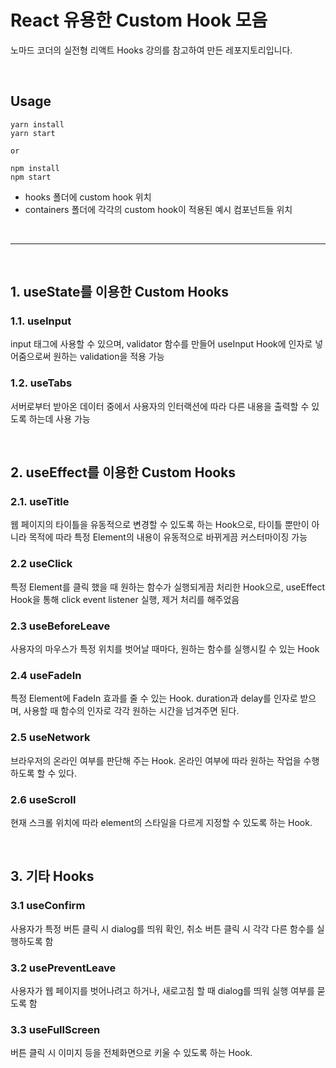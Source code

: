 # React 유용한 Custom Hook 모음

노마드 코더의 실전형 리액트 Hooks 강의를 참고하여 만든 레포지토리입니다.

<br>

## Usage

```
yarn install
yarn start

or

npm install
npm start
```

- hooks 폴더에 custom hook 위치 <br>
- containers 폴더에 각각의 custom hook이 적용된 예시 컴포넌트들 위치

<br>

---

<br>

## 1. useState를 이용한 Custom Hooks

### 1.1. useInput

input 태그에 사용할 수 있으며, validator 함수를 만들어 useInput Hook에 인자로 넣어줌으로써 원하는 validation을 적용 가능

### 1.2. useTabs

서버로부터 받아온 데이터 중에서 사용자의 인터랙션에 따라 다른 내용을 출력할 수 있도록 하는데 사용 가능

<br>

## 2. useEffect를 이용한 Custom Hooks

### 2.1. useTitle

웹 페이지의 타이틀을 유동적으로 변경할 수 있도록 하는 Hook으로, 타이틀 뿐만이 아니라 목적에 따라 특정 Element의 내용이 유동적으로 바뀌게끔 커스터마이징 가능

### 2.2 useClick

특정 Element를 클릭 했을 때 원하는 함수가 실행되게끔 처리한 Hook으로, useEffect Hook을 통해 click event listener 실행, 제거 처리를 해주었음

### 2.3 useBeforeLeave

사용자의 마우스가 특정 위치를 벗어날 때마다, 원하는 함수를 실행시킬 수 있는 Hook

### 2.4 useFadeIn

특정 Element에 FadeIn 효과를 줄 수 있는 Hook. duration과 delay를 인자로 받으며, 사용할 때 함수의 인자로 각각 원하는 시간을 넘겨주면 된다.

### 2.5 useNetwork

브라우저의 온라인 여부를 판단해 주는 Hook. 온라인 여부에 따라 원하는 작업을 수행하도록 할 수 있다.

### 2.6 useScroll

현재 스크롤 위치에 따라 element의 스타일을 다르게 지정할 수 있도록 하는 Hook.

<br>

## 3. 기타 Hooks

### 3.1 useConfirm

사용자가 특정 버튼 클릭 시 dialog를 띄워 확인, 취소 버튼 클릭 시 각각 다른 함수를 실행하도록 함

### 3.2 usePreventLeave

사용자가 웹 페이지를 벗어나려고 하거나, 새로고침 할 때 dialog를 띄워 실행 여부를 묻도록 함

### 3.3 useFullScreen

버튼 클릭 시 이미지 등을 전체화면으로 키울 수 있도록 하는 Hook.

